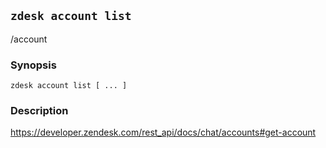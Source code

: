 ## `zdesk account list`

/account

### Synopsis

    zdesk account list [ ... ]

### Description

https://developer.zendesk.com/rest_api/docs/chat/accounts#get-account

